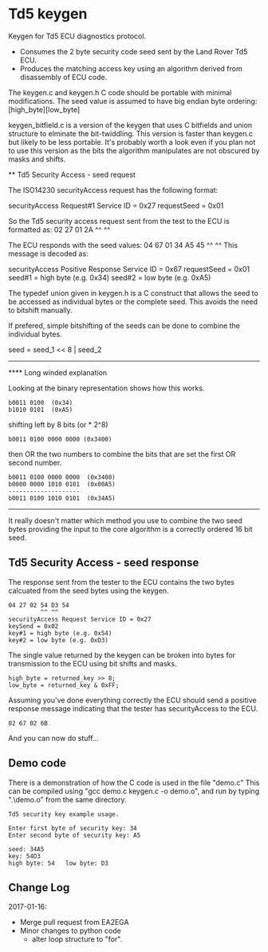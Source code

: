 # Td5 keygen
Keygen for Td5 ECU diagnostics protocol.

- Consumes the 2 byte security code seed sent by the Land Rover Td5 ECU. 
- Produces the matching access key using an algorithm derived from disassembly of ECU code.

The keygen.c and keygen.h C code should be portable with minimal modifications. 
The seed value is assumed to have big endian byte ordering:
[high_byte][low_byte]

keygen_bitfield.c is a version of the keygen that uses C bitfields and union structure to elminate the bit-twiddling.
This version is faster than keygen.c but likely to be less portable. It's probably worth a look even if you plan not to use this version as the bits the algorithm manipulates are not obscured by masks and shifts.

** Td5 Security Access - seed request 

The ISO14230 securityAccess request has the following format:

securityAccess Request#1 Service ID = 0x27
requestSeed = 0x01

So the Td5 security access request sent from the test to the ECU is formatted as:
02 27 01 2A
   ^^ ^^

The ECU responds with the seed values:
04 67 01 34 A5 45
         ^^ ^^
This message is decoded as:

   securityAccess Positive Response Service ID = 0x67
   requestSeed = 0x01
   seed#1 = high byte (e.g. 0x34)
   seed#2 = low byte (e.g. 0xA5)


The typedef union given in keygen.h is a C construct that allows the seed to be accessed as individual bytes or the complete seed.  This avoids the need to bitshift manually.

If prefered, simple bitshifting of the seeds can be done to combine the individual bytes.

   seed = seed_1 << 8 | seed_2

- - -
**** Long winded explanation

Looking at the binary representation shows how this works.

    b0011 0100  (0x34)
    b1010 0101  (0xA5)

shifting left by 8 bits (or * 2^8)

    b0011 0100 0000 0000 (0x3400)

then OR the two numbers to combine the bits that are set the first OR second number.

    b0011 0100 0000 0000  (0x3400)
    b0000 0000 1010 0101  (0x00A5)
    --------------------
    b0011 0100 1010 0101  (0x34A5)

- - -

It really doesn't matter which method you use to combine the two seed bytes providing the input to the core algorithm is a correctly ordered 16 bit seed.


## Td5 Security Access - seed response
The response sent from the tester to the ECU contains the two bytes calcuated from the seed bytes using the keygen.

    04 27 02 54 D3 54
             ^^ ^^
	securityAccess Request Service ID = 0x27
	keySend = 0x02
   	key#1 = high byte (e.g. 0x54)
   	key#2 = low byte (e.g. 0xD3)

 The single value returned by the keygen can be broken into bytes for transmission to the ECU using bit shifts and masks.
    
    high_byte = returned_key >> 8;
    low_byte = returned_key & 0xFF;  	

Assuming you've done everything correctly the ECU should send a positive response message indicating that the tester has securityAccess to the ECU.

    02 67 02 6B

 And you can now do stuff...

## Demo code
There is a demonstration of how the C code is used in the file "demo.c"
This can be compiled using  "gcc demo.c keygen.c -o demo.o", and run by typing ".\demo.o" from the same directory.

    Td5 security key example usage.

    Enter first byte of security key: 34
    Enter second byte of security key: A5
    
    seed: 34A5
    key: 54D3
    high byte: 54	low byte: D3  


## Change Log

2017-01-16:
- Merge pull request from EA2EGA
- Minor changes to python code
	- alter loop structure to "for".